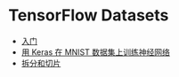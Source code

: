 # TensorFlow Datasets

- [入门](TensorFlow%20Datasets/Guide/1_intro.md)
- [用 Keras 在 MNIST 数据集上训练神经网络](2_keras_example.md)
- [拆分和切片](4_split_slice.md)
